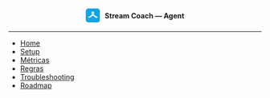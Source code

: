 <div style="text-align:center; margin:15px 0;">
  <div style="display:inline-flex; align-items:center; gap:10px;">
    <img src="favicon.svg" width="28" height="28" alt="logo" />
    <strong>Stream Coach — Agent</strong>
  </div>
</div>

---
* [Home](/)
* [Setup](setup.md)
* [Métricas](metrics.md)
* [Regras](rules.md)
* [Troubleshooting](troubleshooting.md)
* [Roadmap](roadmap.md)